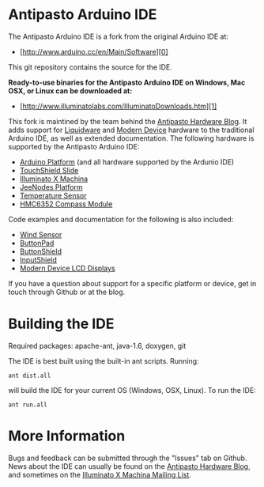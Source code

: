 Antipasto Arduino IDE
=====================

The Antipasto Arduino IDE is a fork from the original Arduino IDE at:

* [http://www.arduino.cc/en/Main/Software][0]

This git repository contains the source for the IDE.

**Ready-to-use binaries for the Antipasto Arduino IDE on Windows, Mac OSX,
or Linux can be downloaded at:**

* [http://www.illuminatolabs.com/IlluminatoDownloads.htm][1]

This fork is maintined by the team behind the [Antipasto Hardware Blog][6]. It
adds support for [Liquidware][7] and [Modern Device][8] hardware to the traditional Arduino IDE, as well as extended documentation.  The following hardware
is supported by the Antipasto Arduino IDE:

* [Arduino Platform][2] (and all hardware supported by the Ardunio IDE)
* [TouchShield Slide][3]
* [Illuminato X Machina][4]
* [JeeNodes Platform][9]
* [Temperature Sensor][10]
* [HMC6352 Compass Module][11]

Code examples and documentation for the following is also included:

* [Wind Sensor][12]
* [ButtonPad][13]
* [ButtonShield][14]
* [InputShield][15]
* [Modern Device LCD Displays][16]

If you have a question about support for a specific platform or device, get
in touch through Github or at the blog.

Building the IDE
================

Required packages: apache-ant, java-1.6, doxygen, git

The IDE is best built using the built-in ant scripts.  Running:

    ant dist.all

will build the IDE for your current OS (Windows, OSX, Linux).  To run the IDE:

    ant run.all

More Information
================

Bugs and feedback can be submitted through the "Issues" tab on Github.  News
about the IDE can usually be found on the [Antipasto Hardware Blog][6], and
sometimes on the [Illuminato X Machina Mailing List][5].

[0]: http://www.arduino.cc/en/Main/Software "Arduino IDE"
[1]: http://www.illuminatolabs.com/IlluminatoDownloads.htm "Antipasto Arduino IDE"
[2]: http://www.liquidware.com/shop/show/ARD/Arduino+Duemilanove "Arduino Duemilanove at Liquidware"
[3]: http://www.liquidware.com/shop/show/TSL/TouchShield+Slide "TouchShield Slide at Liquidware"
[4]: http://www.liquidware.com/shop/show/IXM/Illuminato+X+Machina "Illuminato X Machina at Liquidware"
[5]: http://groups.google.com/group/illuminato?hl=en "Illuminato X Machina Mailing List"
[6]: http://antipastohw.blogspot.com/ "Antipasto Hardware Blog"
[7]: http://www.liquidware.com
[8]: http://www.moderndevice.com
[9]: http://www.moderndevice.com/products/jeenode-kit
[10]: http://www.moderndevice.com/products/tmp421-temperature-sensor
[11]: http://www.moderndevice.com/products/hmc6352-breakout-compass-sensor
[12]: http://www.moderndevice.com/products/wind-sensor
[13]: http://www.liquidware.com/shop/show/BUTP/ButtonPad
[14]: http://www.liquidware.com/shop/show/BUT/ButtonShield
[15]: http://www.liquidware.com/shop/show/INPT/InputShield
[16]: http://www.moderndevice.com/collections/displays
